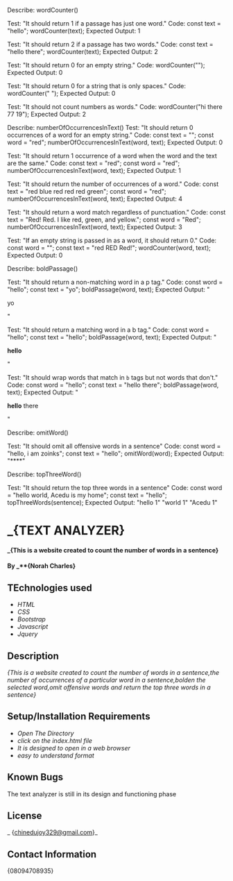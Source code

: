 Describe: wordCounter()

Test: "It should return 1 if a passage has just one word."
Code:
const text = "hello";
wordCounter(text);
Expected Output: 1


<!-- Our second test. -->
Test: "It should return 2 if a passage has two words."
Code:
const text = "hello there";
wordCounter(text);
Expected Output: 2



Test: "It should return 0 for an empty string."
Code: wordCounter("");
Expected Output: 0


Test: "It should return 0 for a string that is only spaces."
Code: wordCounter("            ");
Expected Output: 0


Test: "It should not count numbers as words."
Code: wordCounter("hi there 77 19");
Expected Output: 2




<!-- Second  Function -->

Describe: numberOfOccurrencesInText()
Test: "It should return 0 occurrences of a word for an empty string."
Code:
const text = "";
const word = "red";
numberOfOccurrencesInText(word, text);
Expected Output: 0


Test: "It should return 1 occurrence of a word when the word and the text are the same."
Code:
const text = "red";
const word = "red";
numberOfOccurrencesInText(word, text);
Expected Output: 1


Test: "It should return the number of occurrences of a word."
Code:
const text = "red blue red red red green";
const word = "red";
numberOfOccurrencesInText(word, text);
Expected Output: 4


Test: "It should return a word match regardless of punctuation."
Code:
const text = "Red! Red. I like red, green, and yellow.";
const word = "Red";
numberOfOccurrencesInText(word, text);
Expected Output: 3


Test: "If an empty string is passed in as a word, it should return 0."
Code:
const word = "";
const text = "red RED Red!";
wordCounter(word, text);
Expected Output: 0



<!-- Third Function -->
Describe: boldPassage()

Test: "It should return a non-matching word in a p tag."
Code:
const word = "hello";
const text = "yo";
boldPassage(word, text);
Expected Output: "<p>yo</p>"

<!-- Sub-Function -->
Test: "It should return a matching word in a b tag."
Code:
const word = "hello";
const text = "hello";
boldPassage(word, text);
Expected Output: "<p><b>hello</b></p>"


Test: "It should wrap words that match in `b` tags but not words that don't."
Code:
const word = "hello";
const text = "hello there";
boldPassage(word, text);
Expected Output: "<p><b>hello</b> there</p>"


<!-- Fourth Function -->
Describe: omitWord()

Test: "It should omit all offensive words in a sentence"
Code:
const word = "hello, i am zoinks";
const text = "hello";
omitWord(word);
Expected Output: "****"


<!-- Fifth Function -->
Describe: topThreeWord()

Test: "It should return the top three words in a sentence"
Code:
const word = "hello world, Acedu is my home";
const text = "hello";
topThreeWords(sentence);
Expected Output: "hello 1" "world 1" "Acedu 1"





# _{TEXT ANALYZER}

#### _{This is a website created to count the number of words in a sentence}

#### By _**{Norah Charles}

## TEchnologies used
* _HTML_
* _CSS_
* _Bootstrap_
* _Javascript_
* _Jquery_

## Description
_{This is a website created to count the number of words in a sentence,the number of occurrences of a particular word in a sentence,bolden the selected word,omit offensive words and return the top three words in a sentence}_

## Setup/Installation Requirements
* _Open The Directory_
* _click on the index.html file_
* _It is designed to open in a web browser_
* _easy to understand format_


## Known Bugs
The text analyzer is still in its design and functioning phase

## License 
_ {chinedujoy329@gmail.com}_

## Contact Information
{08094708935}